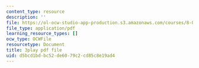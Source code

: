 ```yaml
---
content_type: resource
description: ''
file: https://ol-ocw-studio-app-production.s3.amazonaws.com/courses/8-01sc-classical-mechanics-fall-2016/d5bcd1bdbc52de6079c2cd85c8e19ad4_CFh3gu-z_rc.pdf
file_type: application/pdf
learning_resource_types: []
ocw_type: OCWFile
resourcetype: Document
title: 3play pdf file
uid: d5bcd1bd-bc52-de60-79c2-cd85c8e19ad4
---
```

